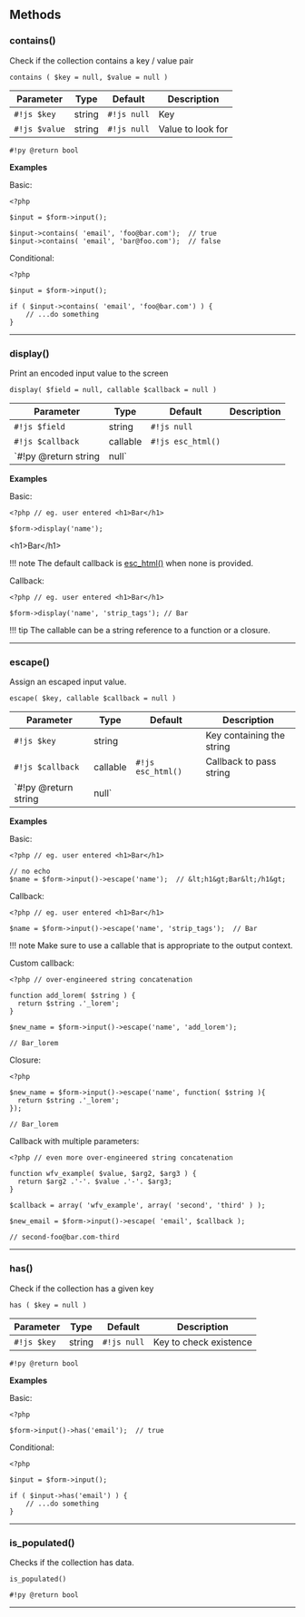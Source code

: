 ## Methods

### **contains()**
Check if the collection contains a key / value pair
~~~{.js}
contains ( $key = null, $value = null )
~~~

Parameter      |  Type  | Default     | Description
-------------- | ------ | ----------- | -----------
`#!js $key`    | string | `#!js null` | Key
`#!js $value`  | string | `#!js null` | Value to look for
`#!py @return bool`

**Examples**

Basic:
~~~~{.php}
<?php

$input = $form->input();

$input->contains( 'email', 'foo@bar.com');  // true
$input->contains( 'email', 'bar@foo.com');  // false
~~~~

Conditional:
~~~~{.php}
<?php

$input = $form->input();

if ( $input->contains( 'email', 'foo@bar.com') ) {
    // ...do something
}
~~~~

---

### **display()**
Print an encoded input value to the screen
~~~{.js}
display( $field = null, callable $callback = null )
~~~

Parameter      |  Type  | Default     | Description
-------------- | ------ | ----------- | -----------
`#!js $field`    | string | `#!js null` |
`#!js $callback`  | callable | `#!js esc_html()` |
`#!py @return string|null`

**Examples**

Basic:
~~~~{.php}
<?php // eg. user entered <h1>Bar</h1>

$form->display('name');
~~~~
&lt;h1&gt;Bar&lt;/h1&gt;

!!! note
    The default callback is [esc_html()](https://codex.wordpress.org/Function_Reference/esc_html) when none is provided.

Callback:
~~~~{.php}
<?php // eg. user entered <h1>Bar</h1>

$form->display('name', 'strip_tags'); // Bar
~~~~

!!! tip
    The callable can be a string reference to a function or a closure.

---

### **escape()**
Assign an escaped input value.

~~~{.js}
escape( $key, callable $callback = null )
~~~

Parameter        |  Type  | Default     | Description
--------------   | ------ | ----------- | -----------
`#!js $key`      | string |             | Key containing the string
`#!js $callback` | callable | `#!js esc_html()` | Callback to pass string
`#!py @return string|null`


**Examples**

Basic:
~~~~{.php}
<?php // eg. user entered <h1>Bar</h1>

// no echo
$name = $form->input()->escape('name');  // &lt;h1&gt;Bar&lt;/h1&gt;
~~~~

Callback:
~~~~{.php}
<?php // eg. user entered <h1>Bar</h1>

$name = $form->input()->escape('name', 'strip_tags');  // Bar
~~~~

!!! note
    Make sure to use a callable that is appropriate to the output context.

Custom callback:
~~~~{.php}
<?php // over-engineered string concatenation

function add_lorem( $string ) {
  return $string .'_lorem';
}

$new_name = $form->input()->escape('name', 'add_lorem');

// Bar_lorem
~~~~

Closure:
~~~~{.php}
<?php

$new_name = $form->input()->escape('name', function( $string ){
  return $string .'_lorem';
});

// Bar_lorem
~~~~

Callback with multiple parameters:
~~~~{.php}
<?php // even more over-engineered string concatenation

function wfv_example( $value, $arg2, $arg3 ) {
  return $arg2 .'-'. $value .'-'. $arg3;
}

$callback = array( 'wfv_example', array( 'second', 'third' ) );

$new_email = $form->input()->escape( 'email', $callback );

// second-foo@bar.com-third
~~~~

---

### **has()**
Check if the collection has a given key
~~~{.js}
has ( $key = null )
~~~

Parameter      |  Type  | Default     | Description
-------------- | ------ | ----------- | -----------
`#!js $key`    | string | `#!js null` | Key to check existence
`#!py @return bool`

**Examples**

Basic:
~~~~{.php}
<?php

$form->input()->has('email');  // true
~~~~

Conditional:
~~~~{.php}
<?php

$input = $form->input();

if ( $input->has('email') ) {
    // ...do something
}
~~~~

---

### **is_populated()**
Checks if the collection has data.
~~~{.js}
is_populated()
~~~

`#!py @return bool`

---
